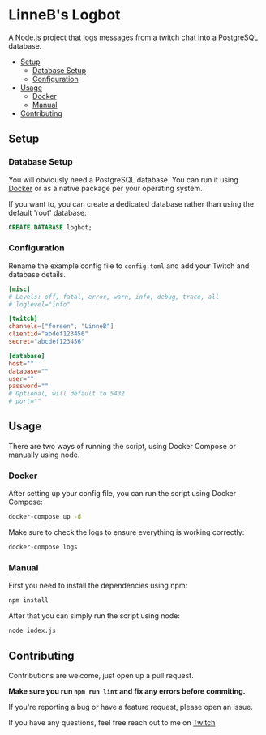 # LinneB's Logbot

A Node.js project that logs messages from a twitch chat into a PostgreSQL database.

- [Setup](#setup)
  - [Database Setup](#database-setup)
  - [Configuration](#configuration)
- [Usage](#usage)
  - [Docker](#docker)
  - [Manual](#manual)
- [Contributing](#contributing)

## Setup

### Database Setup

You will obviously need a PostgreSQL database. You can run it using [Docker](https://hub.docker.com/_/postgres) or as a native package per your operating system.

If you want to, you can create a dedicated database rather than using the default 'root' database:

```sql
CREATE DATABASE logbot;
```

### Configuration

Rename the example config file to `config.toml` and add your Twitch and database details.

```toml
[misc]
# Levels: off, fatal, error, warn, info, debug, trace, all
# loglevel="info"

[twitch]
channels=["forsen", "LinneB"]
clientid="abdef123456"
secret="abcdef123456"

[database]
host=""
database=""
user=""
password=""
# Optional, will default to 5432
# port=""
```

## Usage

There are two ways of running the script, using Docker Compose or manually using node.

### Docker

After setting up your config file, you can run the script using Docker Compose:

```sh
docker-compose up -d
```

Make sure to check the logs to ensure everything is working correctly:

```sh
docker-compose logs
```

### Manual

First you need to install the dependencies using npm:

```sh
npm install
```

After that you can simply run the script using node:

```sh
node index.js
```

## Contributing

Contributions are welcome, just open up a pull request.

**Make sure you run `npm run lint` and fix any errors before commiting.**

If you're reporting a bug or have a feature request, please open an issue.

If you have any questions, feel free reach out to me on [Twitch](https://twitch.tv/LinneB)
